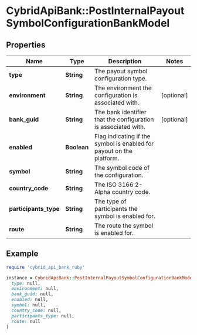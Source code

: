 # CybridApiBank::PostInternalPayoutSymbolConfigurationBankModel

## Properties

| Name | Type | Description | Notes |
| ---- | ---- | ----------- | ----- |
| **type** | **String** | The payout symbol configuration type. |  |
| **environment** | **String** | The environment the configuration is associated with. | [optional] |
| **bank_guid** | **String** | The bank identifier that the configuration is associated with. | [optional] |
| **enabled** | **Boolean** | Flag indicating if the symbol is enabled for payout on the platform. |  |
| **symbol** | **String** | The symbol code of the configuration. |  |
| **country_code** | **String** | The ISO 3166 2-Alpha country code. |  |
| **participants_type** | **String** | The type of participants the symbol is enabled for. |  |
| **route** | **String** | The route the symbol is enabled for. |  |

## Example

```ruby
require 'cybrid_api_bank_ruby'

instance = CybridApiBank::PostInternalPayoutSymbolConfigurationBankModel.new(
  type: null,
  environment: null,
  bank_guid: null,
  enabled: null,
  symbol: null,
  country_code: null,
  participants_type: null,
  route: null
)
```

